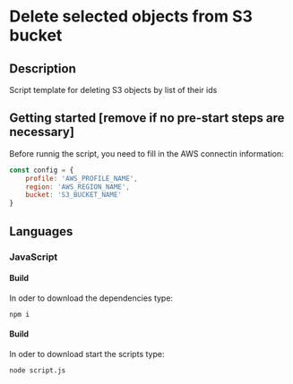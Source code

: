 # Delete selected objects from S3 bucket
## Description
Script template for deleting S3 objects by list of their ids

## Getting started [remove if no pre-start steps are necessary]
Before runnig the script, you need to fill in the AWS connectin information:
```js
const config = {
    profile: 'AWS_PROFILE_NAME',
    region: 'AWS_REGION_NAME',
    bucket: 'S3_BUCKET_NAME'
}
```

## Languages
### JavaScript
#### Build
In oder to download the dependencies type:
```shell
npm i
```

#### Build
In oder to download start the scripts type:
```shell
node script.js
```
